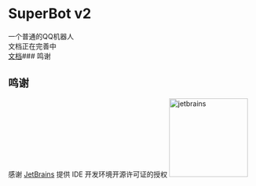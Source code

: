 # SuperBot v2
一个普通的QQ机器人
<br>
文档正在完善中
<br>
[文档](https://github.com/SakuraBot-dev/SuperBot/wiki)### 鸣谢

## 鸣谢
感谢 [JetBrains](https://www.jetbrains.com/?from=SuperBot) 提供 IDE 开发环境开源许可证的授权
[<img width="160" src="https://s1.ax1x.com/2020/09/11/wtU9YT.png" alt="jetbrains">](https://www.jetbrains.com/?from=SuperBot)